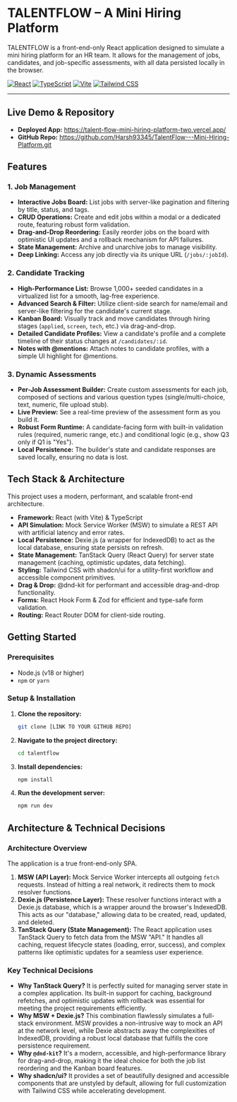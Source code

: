 # TALENTFLOW – A Mini Hiring Platform

TALENTFLOW is a front-end-only React application designed to simulate a mini hiring platform for an HR team. It allows for the management of jobs, candidates, and job-specific assessments, with all data persisted locally in the browser.

[![React](https://img.shields.io/badge/React-v18.2-61DAFB?logo=react&logoColor=white)](https://react.dev/)
[![TypeScript](https://img.shields.io/badge/TypeScript-v5.2-3178C6?logo=typescript&logoColor=white)](https://www.typescriptlang.org/)
[![Vite](https://img.shields.io/badge/Vite-v5.0-646CFF?logo=vite&logoColor=white)](https://vitejs.dev/)
[![Tailwind CSS](https://img.shields.io/badge/Tailwind_CSS-v3.4-38B2AC?logo=tailwind-css&logoColor=white)](https://tailwindcss.com/)

---

## Live Demo & Repository

- **Deployed App:** https://talent-flow-mini-hiring-platform-two.vercel.app/
- **GitHub Repo:** https://github.com/Harsh93345/TalentFlow---Mini-Hiring-Platform.git

## Features

### 1. Job Management
- **Interactive Jobs Board:** List jobs with server-like pagination and filtering by title, status, and tags.
- **CRUD Operations:** Create and edit jobs within a modal or a dedicated route, featuring robust form validation.
- **Drag-and-Drop Reordering:** Easily reorder jobs on the board with optimistic UI updates and a rollback mechanism for API failures.
- **State Management:** Archive and unarchive jobs to manage visibility.
- **Deep Linking:** Access any job directly via its unique URL (`/jobs/:jobId`).

### 2. Candidate Tracking
- **High-Performance List:** Browse 1,000+ seeded candidates in a virtualized list for a smooth, lag-free experience.
- **Advanced Search & Filter:** Utilize client-side search for name/email and server-like filtering for the candidate's current stage.
- **Kanban Board:** Visually track and move candidates through hiring stages (`applied`, `screen`, `tech`, etc.) via drag-and-drop.
- **Detailed Candidate Profiles:** View a candidate's profile and a complete timeline of their status changes at `/candidates/:id`.
- **Notes with @mentions:** Attach notes to candidate profiles, with a simple UI highlight for @mentions.

### 3. Dynamic Assessments
- **Per-Job Assessment Builder:** Create custom assessments for each job, composed of sections and various question types (single/multi-choice, text, numeric, file upload stub).
- **Live Preview:** See a real-time preview of the assessment form as you build it.
- **Robust Form Runtime:** A candidate-facing form with built-in validation rules (required, numeric range, etc.) and conditional logic (e.g., show Q3 only if Q1 is "Yes").
- **Local Persistence:** The builder's state and candidate responses are saved locally, ensuring no data is lost.

## Tech Stack & Architecture

This project uses a modern, performant, and scalable front-end architecture.

- **Framework:** React (with Vite) & TypeScript
- **API Simulation:** Mock Service Worker (MSW) to simulate a REST API with artificial latency and error rates.
- **Local Persistence:** Dexie.js (a wrapper for IndexedDB) to act as the local database, ensuring state persists on refresh.
- **State Management:** TanStack Query (React Query) for server state management (caching, optimistic updates, data fetching).
- **Styling:** Tailwind CSS with shadcn/ui for a utility-first workflow and accessible component primitives.
- **Drag & Drop:** @dnd-kit for performant and accessible drag-and-drop functionality.
- **Forms:** React Hook Form & Zod for efficient and type-safe form validation.
- **Routing:** React Router DOM for client-side routing.

## Getting Started

### Prerequisites
- Node.js (v18 or higher)
- `npm` or `yarn`

### Setup & Installation
1.  **Clone the repository:**
    ```sh
    git clone [LINK TO YOUR GITHUB REPO]
    ```
2.  **Navigate to the project directory:**
    ```sh
    cd talentflow
    ```
3.  **Install dependencies:**
    ```sh
    npm install
    ```
4.  **Run the development server:**
    ```sh
    npm run dev
    ```


## Architecture & Technical Decisions

### Architecture Overview
The application is a true front-end-only SPA.
1.  **MSW (API Layer):** Mock Service Worker intercepts all outgoing `fetch` requests. Instead of hitting a real network, it redirects them to mock resolver functions.
2.  **Dexie.js (Persistence Layer):** These resolver functions interact with a Dexie.js database, which is a wrapper around the browser's IndexedDB. This acts as our "database," allowing data to be created, read, updated, and deleted.
3.  **TanStack Query (State Management):** The React application uses TanStack Query to fetch data from the MSW "API." It handles all caching, request lifecycle states (loading, error, success), and complex patterns like optimistic updates for a seamless user experience.

### Key Technical Decisions
- **Why TanStack Query?** It is perfectly suited for managing server state in a complex application. Its built-in support for caching, background refetches, and optimistic updates with rollback was essential for meeting the project requirements efficiently.
- **Why MSW + Dexie.js?** This combination flawlessly simulates a full-stack environment. MSW provides a non-intrusive way to mock an API at the network level, while Dexie abstracts away the complexities of IndexedDB, providing a robust local database that fulfills the core persistence requirement.
- **Why `@dnd-kit`?** It's a modern, accessible, and high-performance library for drag-and-drop, making it the ideal choice for both the job list reordering and the Kanban board features.
- **Why shadcn/ui?** It provides a set of beautifully designed and accessible components that are unstyled by default, allowing for full customization with Tailwind CSS while accelerating development.